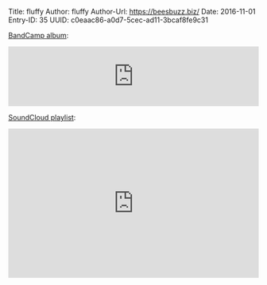 Title: fluffy
Author: fluffy
Author-Url: https://beesbuzz.biz/
Date: 2016-11-01
Entry-ID: 35
UUID: c0eaac86-a0d7-5cec-ad11-3bcaf8fe9c31

[BandCamp album](https://sockpuppet.bandcamp.com/album/novembeat-2016):

<iframe style="border: 0; width: 100%; height: 120px;" src="https://bandcamp.com/EmbeddedPlayer/album=4219369634/size=large/bgcol=ffffff/linkcol=0687f5/tracklist=false/artwork=small/transparent=true/" seamless><a href="http://music.sockpuppet.us/album/novembeat-2016">Novembeat 2016 by Sockpuppet</a></iframe>

[SoundCloud playlist](https://soundcloud.com/plaidfluff/sets/novembeat-2016):

<iframe width="100%" height="300" scrolling="no" frameborder="no" allow="autoplay" src="https://w.soundcloud.com/player/?url=https%3A//api.soundcloud.com/playlists/272259109&color=%23ff5500&auto_play=false&hide_related=false&show_comments=true&show_user=true&show_reposts=false&show_teaser=true&visual=true"></iframe>
